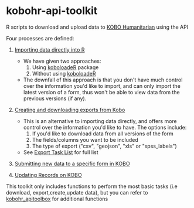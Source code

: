 # kobohr-api-toolkit
R scripts to download and upload data to [KOBO Humanitarian](https://kobo.humanitarianresponse.info/") using the API

Four processes are defined:

1. [Importing data directly into R](https://github.com/AntonyRono/kobohr-api-toolkit/blob/main/Downloading%20Data%20From%20KOBO.R)
    * We have given two approaches:
        1. Using [koboloadeR](https://github.com/mrdwab/koboloadeR) package
        1. Without using [koboloadeR](https://github.com/mrdwab/koboloadeR)
    * The downfall of this approach is that you don't have much control over the information you'd like to import, and  can only import the latest version of a form, thus won't be able to view data from the previous versions (if any).
    
1. [Creating and downloading exports from Kobo](https://github.com/AntonyRono/kobohr-api-toolkit/blob/main/Creating%20and%20Dowloading%20Exports%20from%20KOBO.R)
    * This is an alternative to importing data directly, and offers more control over the information you'd like to have. The options include:
      1. If you'd like to download data from all versions of the form
      1. The fields/columns you want to be included
      1. The type of export ("csv", "geojson", "xls" or "spss_labels")
    * See [Export Task List](https://kobo.humanitarianresponse.info/exports/) for full list

1. [Submitting new data to a specific form in KOBO](https://github.com/AntonyRono/kobohr-api-toolkit/blob/main/Submitting%20data%20to%20an%20existing%20form%20in%20KOBO.R)

1. [Updating Records on KOBO](https://github.com/AntonyRono/kobohr-api-toolkit/blob/main/Updating%20Records%20on%20KOBO.R)

This toolkit only includes functions to perform the most basic tasks (i.e download, export,create,update data), but you can refer to [kobohr_apitoolbox](https://github.com/ppsapkota/kobohr_apitoolbox) for additional functions